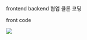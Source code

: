 <p>frontend backend 협업 클론 코딩</p>
<p>front code</p>
<p>
  <img src=https://github.com/engelhyunji/insta-clone/assets/145903783/9884d728-c104-4a10-807f-acd2bd89728a)>

</p>
